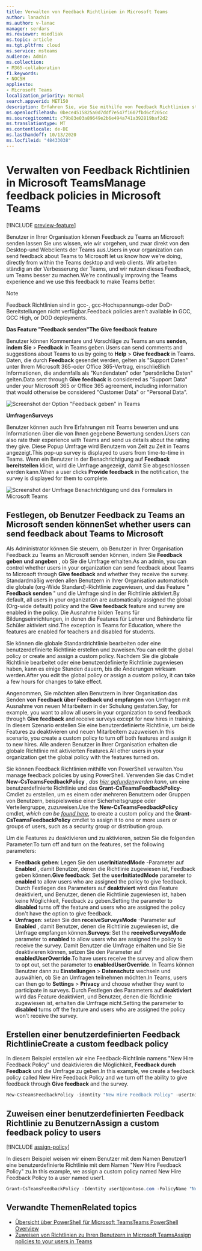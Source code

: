 ```yaml
---
title: Verwalten von Feedback Richtlinien in Microsoft Teams
author: lanachin
ms.author: v-lanac
manager: serdars
ms.reviewer: msedliak
ms.topic: article
ms.tgt.pltfrm: cloud
ms.service: msteams
audience: Admin
ms.collection:
- M365-collaboration
f1.keywords:
- NOCSH
appliesto:
- Microsoft Teams
localization_priority: Normal
search.appverid: MET150
description: Erfahren Sie, wie Sie mithilfe von Feedback Richtlinien steuern können, ob Teams-Benutzer in Ihrer Organisation Feedback zu Teams an Microsoft übermitteln können.
ms.openlocfilehash: 0bece4515825a0d7ddf7e547f1607fbd6cf205cc
ms.sourcegitcommit: c79b83e03a89649e2b6e494a741a392819baf2d2
ms.translationtype: MT
ms.contentlocale: de-DE
ms.lasthandoff: 10/13/2020
ms.locfileid: "48433038"
---
```

# <a name="manage-feedback-policies-in-microsoft-teams"></a><span data-ttu-id="22c35-103">Verwalten von Feedback Richtlinien in Microsoft Teams</span><span class="sxs-lookup"><span data-stu-id="22c35-103">Manage feedback policies in Microsoft Teams</span></span>

[!INCLUDE [preview-feature](includes/preview-feature.md)]

<span data-ttu-id="22c35-104">Benutzer in Ihrer Organisation können Feedback zu Teams an Microsoft senden lassen Sie uns wissen, wie wir vorgehen, und zwar direkt von den Desktop-und Webclients der Teams aus.</span><span class="sxs-lookup"><span data-stu-id="22c35-104">Users in your organization can send feedback about Teams to Microsoft let us know how we're doing, directly from within the Teams desktop and web clients.</span></span> <span data-ttu-id="22c35-105">Wir arbeiten ständig an der Verbesserung der Teams, und wir nutzen dieses Feedback, um Teams besser zu machen.</span><span class="sxs-lookup"><span data-stu-id="22c35-105">We're continually improving the Teams experience and we use this feedback to make Teams better.</span></span>

> [!NOTE]
> <span data-ttu-id="22c35-106">Feedback Richtlinien sind in gcc-, gcc-Hochspannungs-oder DoD-Bereitstellungen nicht verfügbar.</span><span class="sxs-lookup"><span data-stu-id="22c35-106">Feedback policies aren't available in GCC, GCC High, or DOD deployments.</span></span>

<span data-ttu-id="22c35-107">**Das Feature "Feedback senden"**</span><span class="sxs-lookup"><span data-stu-id="22c35-107">**The Give feedback feature**</span></span>

<span data-ttu-id="22c35-108">Benutzer können Kommentare und Vorschläge zu Teams an uns **senden, indem Sie**  >  **Feedback** in Teams geben.</span><span class="sxs-lookup"><span data-stu-id="22c35-108">Users can send comments and suggestions about Teams to us by going to **Help** > **Give feedback** in Teams.</span></span> <span data-ttu-id="22c35-109">Daten, die durch **Feedback** gesendet werden, gelten als "Support Daten" unter Ihrem Microsoft 365-oder Office 365-Vertrag, einschließlich Informationen, die andernfalls als "Kundendaten" oder "persönliche Daten" gelten.</span><span class="sxs-lookup"><span data-stu-id="22c35-109">Data sent through **Give feedback** is considered as "Support Data" under your Microsoft 365 or Office 365 agreement, including information that would otherwise be considered "Customer Data" or "Personal Data".</span></span>

![Screenshot der Option "Feedback geben" in Teams](media/manage-feedback-policies-in-teams-give-feedback.png)

<span data-ttu-id="22c35-111">**Umfragen**</span><span class="sxs-lookup"><span data-stu-id="22c35-111">**Surveys**</span></span>

<span data-ttu-id="22c35-112">Benutzer können auch Ihre Erfahrungen mit Teams bewerten und uns Informationen über die von Ihnen gegebene Bewertung senden.</span><span class="sxs-lookup"><span data-stu-id="22c35-112">Users can also rate their experience with Teams and send us details about the rating they give.</span></span> <span data-ttu-id="22c35-113">Diese Popup Umfrage wird Benutzern von Zeit zu Zeit in Teams angezeigt.</span><span class="sxs-lookup"><span data-stu-id="22c35-113">This pop-up survey is displayed to users from time-to-time in Teams.</span></span> <span data-ttu-id="22c35-114">Wenn ein Benutzer in der Benachrichtigung auf **Feedback bereitstellen** klickt, wird die Umfrage angezeigt, damit Sie abgeschlossen werden kann.</span><span class="sxs-lookup"><span data-stu-id="22c35-114">When a user clicks **Provide feedback** in the notification, the survey is displayed for them to complete.</span></span>

![Screenshot der Umfrage Benachrichtigung und des Formulars in Microsoft Teams](media/manage-feedback-policies-in-teams-survey.png)

## <a name="set-whether-users-can-send-feedback-about-teams-to-microsoft"></a><span data-ttu-id="22c35-116">Festlegen, ob Benutzer Feedback zu Teams an Microsoft senden können</span><span class="sxs-lookup"><span data-stu-id="22c35-116">Set whether users can send feedback about Teams to Microsoft</span></span>

<span data-ttu-id="22c35-117">Als Administrator können Sie steuern, ob Benutzer in Ihrer Organisation Feedback zu Teams an Microsoft senden können, indem Sie **Feedback geben und angeben** , ob Sie die Umfrage erhalten.</span><span class="sxs-lookup"><span data-stu-id="22c35-117">As an admin, you can control whether users in your organization can send feedback about Teams to Microsoft through **Give feedback** and whether they receive the survey.</span></span> <span data-ttu-id="22c35-118">Standardmäßig werden allen Benutzern in Ihrer Organisation automatisch die globale (org-Wide Standard)-Richtlinie zugewiesen, und das Feature " **Feedback senden** " und die Umfrage sind in der Richtlinie aktiviert.</span><span class="sxs-lookup"><span data-stu-id="22c35-118">By default, all users in your organization are automatically assigned the global (Org-wide default) policy and the **Give feedback** feature and survey are enabled in the policy.</span></span> <span data-ttu-id="22c35-119">Die Ausnahme bilden Teams für Bildungseinrichtungen, in denen die Features für Lehrer und Behinderte für Schüler aktiviert sind.</span><span class="sxs-lookup"><span data-stu-id="22c35-119">The exception is Teams for Education, where the features are enabled for teachers and disabled for students.</span></span>

<span data-ttu-id="22c35-120">Sie können die globale Standardrichtlinie bearbeiten oder eine benutzerdefinierte Richtlinie erstellen und zuweisen.</span><span class="sxs-lookup"><span data-stu-id="22c35-120">You can edit the global policy or create and assign a custom policy.</span></span> <span data-ttu-id="22c35-121">Nachdem Sie die globale Richtlinie bearbeitet oder eine benutzerdefinierte Richtlinie zugewiesen haben, kann es einige Stunden dauern, bis die Änderungen wirksam werden.</span><span class="sxs-lookup"><span data-stu-id="22c35-121">After you edit the global policy or assign a custom policy, it can take a few hours for changes to take effect.</span></span>

<span data-ttu-id="22c35-122">Angenommen, Sie möchten allen Benutzern in Ihrer Organisation das Senden **von Feedback über Feedback und empfangen** von Umfragen mit Ausnahme von neuen Mitarbeitern in der Schulung gestatten.</span><span class="sxs-lookup"><span data-stu-id="22c35-122">Say, for example, you want to allow all users in your organization to send feedback through **Give feedback** and receive surveys except for new hires in training.</span></span> <span data-ttu-id="22c35-123">In diesem Szenario erstellen Sie eine benutzerdefinierte Richtlinie, um beide Features zu deaktivieren und neuen Mitarbeitern zuzuweisen.</span><span class="sxs-lookup"><span data-stu-id="22c35-123">In this scenario, you create a custom policy to turn off both features and assign it to new hires.</span></span> <span data-ttu-id="22c35-124">Alle anderen Benutzer in Ihrer Organisation erhalten die globale Richtlinie mit aktivierten Features.</span><span class="sxs-lookup"><span data-stu-id="22c35-124">All other users in your organization get the global policy with the features turned on.</span></span>  

<span data-ttu-id="22c35-125">Sie können Feedback Richtlinien mithilfe von PowerShell verwalten.</span><span class="sxs-lookup"><span data-stu-id="22c35-125">You manage feedback policies by using PowerShell.</span></span> <span data-ttu-id="22c35-126">Verwenden Sie das Cmdlet **New-CsTeamsFeedbackPolicy** , *das [hier gefunden](https://docs.microsoft.com/office365/enterprise/powershell/manage-skype-for-business-online-with-office-365-powershell)werden kann*, um eine benutzerdefinierte Richtlinie und das **Grant-CsTeamsFeedbackPolicy-** Cmdlet zu erstellen, um es einem oder mehreren Benutzern oder Gruppen von Benutzern, beispielsweise einer Sicherheitsgruppe oder Verteilergruppe, zuzuweisen.</span><span class="sxs-lookup"><span data-stu-id="22c35-126">Use the **New-CsTeamsFeedbackPolicy** cmdlet, *which can be [found here](https://docs.microsoft.com/office365/enterprise/powershell/manage-skype-for-business-online-with-office-365-powershell)*, to create a custom policy and the **Grant-CsTeamsFeedbackPolicy** cmdlet to assign it to one or more users or groups of users, such as a security group or distribution group.</span></span>

<span data-ttu-id="22c35-127">Um die Features zu deaktivieren und zu aktivieren, setzen Sie die folgenden Parameter:</span><span class="sxs-lookup"><span data-stu-id="22c35-127">To turn off and turn on the features, set the following parameters:</span></span>

 - <span data-ttu-id="22c35-128">**Feedback geben**: Legen Sie den **userInitiatedMode** -Parameter auf **Enabled** , damit Benutzer, denen die Richtlinie zugewiesen ist, Feedback geben können.</span><span class="sxs-lookup"><span data-stu-id="22c35-128">**Give feedback**: Set the **userInitiatedMode** parameter to **enabled** to allow users who are assigned the policy to give feedback.</span></span> <span data-ttu-id="22c35-129">Durch Festlegen des Parameters auf **deaktiviert** wird das Feature deaktiviert, und Benutzer, denen die Richtlinie zugewiesen ist, haben keine Möglichkeit, Feedback zu geben.</span><span class="sxs-lookup"><span data-stu-id="22c35-129">Setting the parameter to **disabled** turns off the feature and users who are assigned the policy don't have the option to give feedback.</span></span>
 - <span data-ttu-id="22c35-130">**Umfragen**: setzen Sie den **receiveSurveysMode** -Parameter auf **Enabled** , damit Benutzer, denen die Richtlinie zugewiesen ist, die Umfrage empfangen können.</span><span class="sxs-lookup"><span data-stu-id="22c35-130">**Surveys**: Set the **receiveSurveysMode** parameter to **enabled** to allow users who are assigned the policy to receive the survey.</span></span> <span data-ttu-id="22c35-131">Damit Benutzer die Umfrage erhalten und Sie Sie deaktivieren können, setzen Sie den Parameter auf **enabledUserOverride**.</span><span class="sxs-lookup"><span data-stu-id="22c35-131">To have users receive the survey and allow them to opt out, set the parameter to **enabledUserOverride**.</span></span> <span data-ttu-id="22c35-132">In Teams können Benutzer dann zu **Einstellungen**  >  **Datenschutz** wechseln und auswählen, ob Sie an Umfragen teilnehmen möchten.</span><span class="sxs-lookup"><span data-stu-id="22c35-132">In Teams, users can then go to **Settings** > **Privacy** and choose whether they want to participate in surveys.</span></span> <span data-ttu-id="22c35-133">Durch Festlegen des Parameters auf **deaktiviert** wird das Feature deaktiviert, und Benutzer, denen die Richtlinie zugewiesen ist, erhalten die Umfrage nicht.</span><span class="sxs-lookup"><span data-stu-id="22c35-133">Setting the parameter to **disabled** turns off the feature and users who are assigned the policy won't receive the survey.</span></span>

## <a name="create-a-custom-feedback-policy"></a><span data-ttu-id="22c35-134">Erstellen einer benutzerdefinierten Feedback Richtlinie</span><span class="sxs-lookup"><span data-stu-id="22c35-134">Create a custom feedback policy</span></span>

<span data-ttu-id="22c35-135">In diesem Beispiel erstellen wir eine Feedback-Richtlinie namens "New Hire Feedback Policy" und deaktivieren die Möglichkeit, **Feedback durch Feedback** und die Umfrage zu geben.</span><span class="sxs-lookup"><span data-stu-id="22c35-135">In this example, we create a feedback policy called New Hire Feedback Policy and we turn off the ability to give feedback through **Give feedback** and the survey.</span></span>

```PowerShell
New-CsTeamsFeedbackPolicy -identity "New Hire Feedback Policy" -userInitiatedMode disabled -receiveSurveysMode disabled
```

## <a name="assign-a-custom-feedback-policy-to-users"></a><span data-ttu-id="22c35-136">Zuweisen einer benutzerdefinierten Feedback Richtlinie zu Benutzern</span><span class="sxs-lookup"><span data-stu-id="22c35-136">Assign a custom feedback policy to users</span></span>

[!INCLUDE [assign-policy](includes/assign-policy.md)]

<span data-ttu-id="22c35-137">In diesem Beispiel weisen wir einem Benutzer mit dem Namen Benutzer1 eine benutzerdefinierte Richtlinie mit dem Namen "New Hire Feedback Policy" zu.</span><span class="sxs-lookup"><span data-stu-id="22c35-137">In this example, we assign a custom policy named New Hire Feedback Policy to a user named user1.</span></span>

```PowerShell
Grant-CsTeamsFeedbackPolicy -Identity user1@contoso.com -PolicyName "New Hire Feedback Policy"
```

## <a name="related-topics"></a><span data-ttu-id="22c35-138">Verwandte Themen</span><span class="sxs-lookup"><span data-stu-id="22c35-138">Related topics</span></span>

- [<span data-ttu-id="22c35-139">Übersicht über PowerShell für Microsoft Teams</span><span class="sxs-lookup"><span data-stu-id="22c35-139">Teams PowerShell Overview</span></span>](teams-powershell-overview.md)
- [<span data-ttu-id="22c35-140">Zuweisen von Richtlinien zu Ihren Benutzern in Microsoft Teams</span><span class="sxs-lookup"><span data-stu-id="22c35-140">Assign policies to your users in Teams</span></span>](assign-policies.md)
